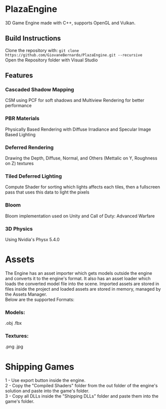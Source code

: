 
# PlazaEngine
3D Game Engine made with C++, supports OpenGL and Vulkan.

## Build Instructions
Clone the repository with: `git clone https://github.com/GiovaneBernardo/PlazaEngine.git --recursive`  
Open the Repository folder with Visual Studio

## Features

### Cascaded Shadow Mapping
CSM using PCF for soft shadows and Multiview Rendering for better performance  
### PBR Materials
Physically Based Rendering with Diffuse Irradiance and Specular Image Based Lighting  
### Deferred Rendering
Drawing the Depth, Diffuse, Normal, and Others (Mettalic on Y, Roughness on Z) textures  
### Tiled Deferred Lighting
Compute Shader for sorting which lights affects each tiles, then a fullscreen pass that uses this data to light the pixels  
### Bloom
Bloom implementation used on Unity and Call of Duty: Advanced Warfare  
### 3D Physics
Using Nvidia's Physx 5.4.0  

# Assets
The Engine has an asset importer which gets models outside the engine and converts it to the engine's format. It also has an asset loader which loads the converted model file into the scene. Imported assets are stored in files inside the project and loaded assets are stored in memory, managed by the Assets Manager.   
Below are the supported Formats:
### Models:
.obj .fbx
### Textures:
.png .jpg  

# Shipping Games
1 - Use export button inside the engine.  
2 - Copy the "Compiled Shaders" folder from the out folder of the engine's solution and paste into the game's folder.  
3 - Copy all DLLs inside the "Shipping DLLs" folder and paste them into the game's folder.  